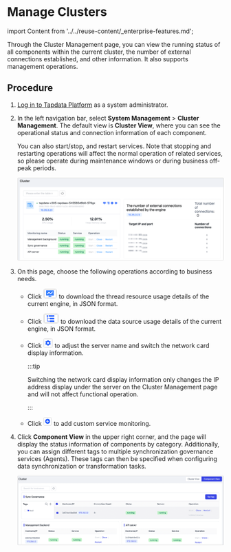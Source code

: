 # Manage Clusters
import Content from '../../reuse-content/_enterprise-features.md';

<Content />

Through the Cluster Management page, you can view the running status of all components within the current cluster, the number of external connections established, and other information. It also supports management operations.

## Procedure

1. [Log in to Tapdata Platform](../log-in.md) as a system administrator.

2. In the left navigation bar, select **System Management** > **Cluster Management**. The default view is **Cluster View**, where you can see the operational status and connection information of each component.

   You can also start/stop, and restart services. Note that stopping and restarting operations will affect the normal operation of related services, so please operate during maintenance windows or during business off-peak periods.

   ![Cluster Management](../../images/manage_cluster_1.png)

3. On this page, choose the following operations according to business needs.

    * Click ![](../../images/process_monitor_icon.png) to download the thread resource usage details of the current engine, in JSON format.

    * Click ![](../../images/data_source_monitor_icon.png) to download the data source usage details of the current engine, in JSON format.

    * Click ![](../../images/cluster_setting_icon.png) to adjust the server name and switch the network card display information.

      :::tip

      Switching the network card display information only changes the IP address display under the server on the Cluster Management page and will not affect functional operation.

      :::

    * Click ![](../../images/cluster_add_icon.png) to add custom service monitoring.

4. Click **Component View** in the upper right corner, and the page will display the status information of components by category. Additionally, you can assign different tags to multiple synchronization governance services (Agents). These tags can then be specified when configuring data synchronization or transformation tasks.

    ![Components View](../../images/components.png)
